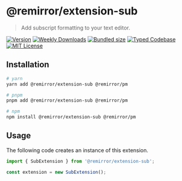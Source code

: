 # @remirror/extension-sub

> Add subscript formatting to your text editor.

[![Version][version]][npm] [![Weekly Downloads][downloads-badge]][npm] [![Bundled size][size-badge]][size] [![Typed Codebase][typescript]](#) [![MIT License][license]](#)

[version]: https://flat.badgen.net/npm/v/@remirror/extension-sub/next
[npm]: https://npmjs.com/package/@remirror/extension-sub/v/next
[license]: https://flat.badgen.net/badge/license/MIT/purple
[size]: https://bundlephobia.com/result?p=@remirror/extension-sub@next
[size-badge]: https://flat.badgen.net/bundlephobia/minzip/@remirror/extension-sub@next
[typescript]: https://flat.badgen.net/badge/icon/TypeScript?icon=typescript&label
[downloads-badge]: https://badgen.net/npm/dw/@remirror/extension-sub/red?icon=npm

## Installation

```bash
# yarn
yarn add @remirror/extension-sub @remirror/pm

# pnpm
pnpm add @remirror/extension-sub @remirror/pm

# npm
npm install @remirror/extension-sub @remirror/pm
```

## Usage

The following code creates an instance of this extension.

```ts
import { SubExtension } from '@remirror/extension-sub';

const extension = new SubExtension();
```
